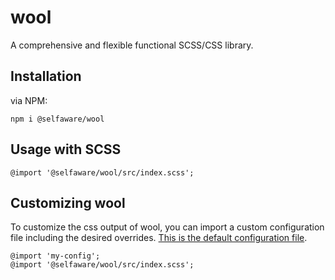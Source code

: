 # wool

A comprehensive and flexible functional SCSS/CSS library.

## Installation
via NPM:
```
npm i @selfaware/wool
```

## Usage with SCSS
```
@import '@selfaware/wool/src/index.scss';
```

## Customizing wool
To customize the css output of wool, you can import a custom configuration file including the desired overrides. [This is the default configuration file](https://github.com/selfawarestudio/wool/blob/master/src/_config.scss).
```
@import 'my-config';
@import '@selfaware/wool/src/index.scss';
```
